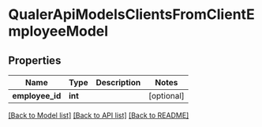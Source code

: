 # QualerApiModelsClientsFromClientEmployeeModel

## Properties
Name | Type | Description | Notes
------------ | ------------- | ------------- | -------------
**employee_id** | **int** |  | [optional] 

[[Back to Model list]](../README.md#documentation-for-models) [[Back to API list]](../README.md#documentation-for-api-endpoints) [[Back to README]](../README.md)


